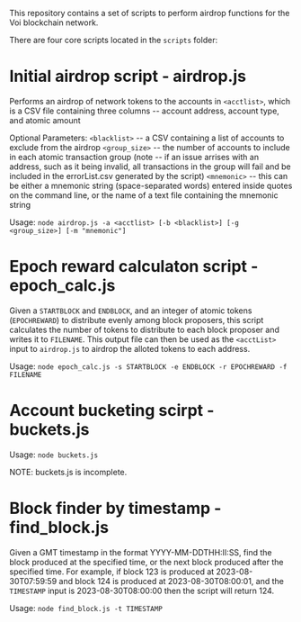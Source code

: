 This repository contains a set of scripts to perform airdrop functions for the Voi blockchain network.

There are four core scripts located in the `scripts` folder:
# Initial airdrop script - airdrop.js
Performs an airdrop of network tokens to the accounts in `<acctlist>`,
which is a CSV file containing three columns -- account address, account type, and atomic amount

Optional Parameters:
`<blacklist>` -- a CSV containing a list of accounts to exclude from the airdrop
`<group_size>` -- the number of accounts to include in each atomic transaction group
(note -- if an issue arrises with an address, such as it being invalid, all transactions
in the group will fail and be included in the errorList.csv generated by the script)
`<mnemonic>` -- this can be either a mnemonic string (space-separated words) entered inside quotes
on the command line, or the name of a text file containing the mnemonic string

Usage: `node airdrop.js -a <acctlist> [-b <blacklist>] [-g <group_size>] [-m "mnemonic"]`

# Epoch reward calculaton script - epoch_calc.js

Given a `STARTBLOCK` and `ENDBLOCK`, and an integer of atomic tokens
(`EPOCHREWARD`) to distribute evenly among block proposers, this script calculates the number of tokens
to distribute to each block proposer and writes it to `FILENAME`. This output file can then be used
as the `<acctList>` input to `airdrop.js` to airdrop the alloted tokens to each address.

Usage: `node epoch_calc.js -s STARTBLOCK -e ENDBLOCK -r EPOCHREWARD -f FILENAME`

# Account bucketing scirpt - buckets.js

Usage: `node buckets.js`

NOTE: buckets.js is incomplete. 

# Block finder by timestamp - find_block.js

Given a GMT timestamp in the format YYYY-MM-DDTHH:II:SS, find the block produced at the specified time,
or the next block produced after the specified time. For example, if block 123 is produced at 2023-08-30T07:59:59
and block 124 is produced at 2023-08-30T08:00:01, and the `TIMESTAMP` input is 2023-08-30T08:00:00 then the script
will return 124.

Usage: `node find_block.js -t TIMESTAMP`
